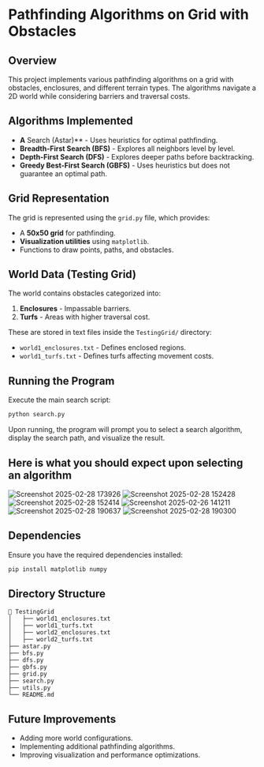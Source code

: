 # Pathfinding Algorithms on Grid with Obstacles

## Overview
This project implements various pathfinding algorithms on a grid with obstacles, enclosures, and different terrain types. The algorithms navigate a 2D world while considering barriers and traversal costs.

## Algorithms Implemented
- **A** Search (Astar)** - Uses heuristics for optimal pathfinding.
- **Breadth-First Search (BFS)** - Explores all neighbors level by level.
- **Depth-First Search (DFS)** - Explores deeper paths before backtracking.
- **Greedy Best-First Search (GBFS)** - Uses heuristics but does not guarantee an optimal path.

## Grid Representation
The grid is represented using the `grid.py` file, which provides:
- A **50x50 grid** for pathfinding.
- **Visualization utilities** using `matplotlib`.
- Functions to draw points, paths, and obstacles.

## World Data (Testing Grid)
The world contains obstacles categorized into:
1. **Enclosures** - Impassable barriers.
2. **Turfs** - Areas with higher traversal cost.

These are stored in text files inside the `TestingGrid/` directory:
- `world1_enclosures.txt` - Defines enclosed regions.
- `world1_turfs.txt` - Defines turfs affecting movement costs.

## Running the Program
Execute the main search script:
```bash
python search.py
```
Upon running, the program will prompt you to select a search algorithm, display the search path, and visualize the result.


## Here is what you should expect upon selecting an algorithm 
![Screenshot 2025-02-28 173926](https://github.com/user-attachments/assets/d39d74c3-b470-4baf-b0a4-2fbd58af314f)
![Screenshot 2025-02-28 152428](https://github.com/user-attachments/assets/c4ebf45b-69bb-42af-895f-2528b8934095)
![Screenshot 2025-02-28 152414](https://github.com/user-attachments/assets/c1d7e10e-4234-4600-b27f-c25ab0b95cd2)
![Screenshot 2025-02-26 141211](https://github.com/user-attachments/assets/9ad3dd74-c231-4e6c-8ba4-0f7ac8f755b9)
![Screenshot 2025-02-28 190637](https://github.com/user-attachments/assets/71eeb61d-d65b-4b88-b694-e0575078a779)
![Screenshot 2025-02-28 190300](https://github.com/user-attachments/assets/69051971-5721-4054-a939-738104f44f27)




## Dependencies
Ensure you have the required dependencies installed:
```bash
pip install matplotlib numpy
```

## Directory Structure
```
📂 TestingGrid
│   ├── world1_enclosures.txt
│   ├── world1_turfs.txt
│   ├── world2_enclosures.txt
│   ├── world2_turfs.txt
├── astar.py
├── bfs.py
├── dfs.py
├── gbfs.py
├── grid.py
├── search.py
├── utils.py
└── README.md
```

## Future Improvements
- Adding more world configurations.
- Implementing additional pathfinding algorithms.
- Improving visualization and performance optimizations.


